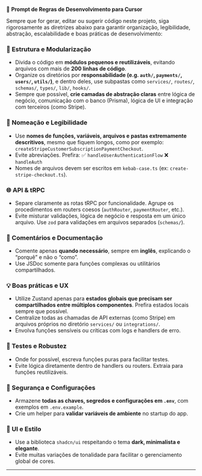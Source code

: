 🧠 **Prompt de Regras de Desenvolvimento para Cursor**

Sempre que for gerar, editar ou sugerir código neste projeto, siga rigorosamente as diretrizes abaixo para garantir organização, legibilidade, abstração, escalabilidade e boas práticas de desenvolvimento:

### 📁 Estrutura e Modularização

* Divida o código em **módulos pequenos e reutilizáveis**, evitando arquivos com mais de **200 linhas de código**.
* Organize os diretórios por **responsabilidade (e.g. `auth/`, `payments/`, `users/`, `utils/`)**, e dentro deles, use subpastas como `services/`, `routes/`, `schemas/`, `types/`, `lib/`, `hooks/`.
* Sempre que possível, **crie camadas de abstração claras** entre lógica de negócio, comunicação com o banco (Prisma), lógica de UI e integração com terceiros (como Stripe).

### 🧾 Nomeação e Legibilidade

* Use **nomes de funções, variáveis, arquivos e pastas extremamente descritivos**, mesmo que fiquem longos, como por exemplo:
  `createStripeCustomerSubscriptionPaymentCheckout`.
* Evite abreviações. Prefira:
  ✅ `handleUserAuthenticationFlow`
  ❌ `handleAuth`
* Nomes de arquivos devem ser escritos em `kebab-case.ts` (ex: `create-stripe-checkout.ts`).

### 🌐 API & tRPC

* Separe claramente as rotas tRPC por funcionalidade. Agrupe os procedimentos em routers coesos (`authRouter`, `paymentRouter`, etc.).
* Evite misturar validações, lógica de negócio e resposta em um único arquivo. Use `zod` para validações em arquivos separados (`schemas/`).

### 💬 Comentários e Documentação

* Comente apenas **quando necessário**, sempre em **inglês**, explicando o “porquê” e não o “como”.
* Use JSDoc somente para funções complexas ou utilitários compartilhados.

### 💡 Boas práticas e UX

* Utilize Zustand apenas para **estados globais que precisam ser compartilhados entre múltiplos componentes**. Prefira estados locais sempre que possível.
* Centralize todas as chamadas de API externas (como Stripe) em arquivos próprios no diretório `services/` ou `integrations/`.
* Envolva funções sensíveis ou críticas com logs e handlers de erro.

### 🧪 Testes e Robustez

* Onde for possível, escreva funções puras para facilitar testes.
* Evite lógica diretamente dentro de handlers ou routers. Extraia para funções reutilizáveis.

### 🔐 Segurança e Configurações

* Armazene **todas as chaves, segredos e configurações em `.env`**, com exemplos em `.env.example`.
* Crie um helper para **validar variáveis de ambiente** no startup do app.

### 🎨 UI e Estilo

* Use a biblioteca `shadcn/ui` respeitando o tema **dark, minimalista e elegante**.
* Evite muitas variações de tonalidade para facilitar o gerenciamento global de cores.

---
